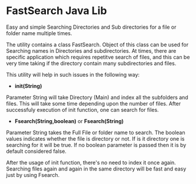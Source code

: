 # FastSearch Java Lib

Easy and simple Searching Directories and Sub directories for a file or folder name multiple times.

The utility contains a class FastSearch. Object of this class can be used for Searching names in Directories and subdirectories. 
At times, there are specific application which requires repetitve search of files, and this can be very time taking if the directory contain many subdirectories and files.
  
This utility will help in such issues in the following way:
  
* **init(String)**

Parameter String will take Directory (Main) and index all the subfolders and files. This will take some time depending upon the number of files. After successfuly execution of init function, one can search for files.

* **Fsearch(String,boolean)** or **Fsearch(String)**
  
Parameter String takes the Full File or folder name to search. The boolean values indicates whether the file is directory or not. If is it directory one is searching for it will be true. If no boolean parameter is passed then it is by default considered false.
  
After the usage of init function, there's no need to index it once again. Searching files again and again in the same directory will be fast and easy just by using Fsearch. 
